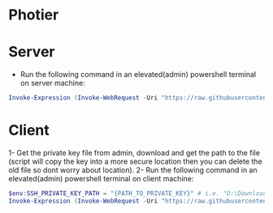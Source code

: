 # Photier

# Server
- Run the following command in an elevated(admin) powershell terminal on server machine:
```powershell
Invoke-Expression (Invoke-WebRequest -Uri "https://raw.githubusercontent.com/HordeBies/Photier/main/SetupServerSSH.ps1").Content
```

# Client
1- Get the private key file from admin, download and get the path to the file (script will copy the key into a more secure location then you can delete the old file so dont worry about location).
2- Run the following command in an elevated(admin) powershell terminal on client machine:
```powershell
$env:SSH_PRIVATE_KEY_PATH = "{PATH_TO_PRIVATE_KEY}" # i.e. "D:\Downloads\PrivateKey"
Invoke-Expression (Invoke-WebRequest -Uri "https://raw.githubusercontent.com/HordeBies/Photier/main/SetupClientSSH.ps1").Content
```
